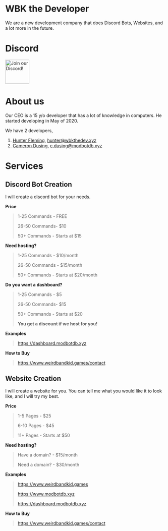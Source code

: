 # WBK the Developer
We are a new development company that does Discord Bots, Websites, and a lot more in the future.

# Discord
<div align="left">
    <a target="_blank" href="https://discord.gg/46HQ9rJ" title="Join our Discord!">
        <img  src="https://discordapp.com/api/guilds/713125432618385500/widget.png?style=banner2" height="76px" draggable="false" alt="Join our Discord!">
    </a>
</div>

# About us
Our CEO is a 15 y/o developer that has a lot of knowledge in computers. He started developing in May of 2020.

We have 2 developers,

1. [Hunter Fleming](https://www.weirdbandkid.games), hunter@wbkthedev.xyz
2. [Cameron Dusing](https://camman2000.tech), c.dusing@modbotdb.xyz

# Services

## **Discord Bot Creation**
I will create a discord bot for your needs.

**Price**
> 1-25 Commands - FREE
> 
> 26-50 Commands- $10
> 
> 50+ Commands - Starts at $15

**Need hosting?**
> 1-25 Commands - $10/month
> 
> 26-50 Commands - $15/month
> 
> 50+ Commands - Starts at $20/month

**Do you want a dashboard?**
> 1-25 Commands - $5
> 
> 26-50 Commands- $15
> 
> 50+ Commands - Starts at $20
> 
> **__You get a discount if we host for you!__**

**Examples**
> https://dashboard.modbotdb.xyz

**How to Buy**
> https://www.weirdbandkid.games/contact

## **Website Creation**
I will create a website for you. You can tell me what you would like it to look like, and I will try my best.

**Price**
> 1-5 Pages - $25
> 
> 6-10 Pages - $45
> 
> 11+ Pages - Starts at $50

**Need hosting?**
> Have a domain? - $15/month
> 
> Need a domain? - $30/month

**Examples**
> https://www.weirdbandkid.games
> 
> https://www.modbotdb.xyz
> 
> https://dashboard.modbotdb.xyz

**How to Buy**
> https://www.weirdbandkid.games/contact
